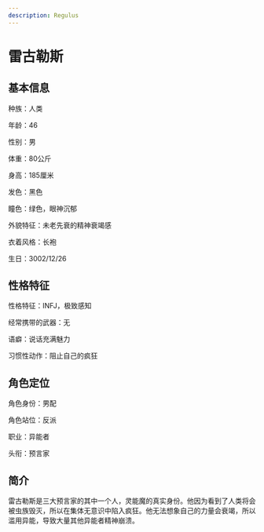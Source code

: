 ```yaml
---
description: Regulus
---
```


# 雷古勒斯

## 基本信息

种族：人类&#x20;

年龄：46&#x20;

性别：男&#x20;

体重：80公斤&#x20;

身高：185厘米&#x20;

发色：黑色&#x20;

瞳色：绿色，眼神沉郁&#x20;

外貌特征：未老先衰的精神衰竭感&#x20;

衣着风格：长袍&#x20;

生日：3002/12/26

## 性格特征

性格特征：INFJ，极致感知&#x20;

经常携带的武器：无&#x20;

语癖：说话充满魅力&#x20;

习惯性动作：阻止自己的疯狂

## 角色定位

角色身份：男配&#x20;

角色站位：反派&#x20;

职业：异能者&#x20;

头衔：预言家&#x20;

## 简介

雷古勒斯是三大预言家的其中一个人，灵能魔的真实身份。他因为看到了人类将会被虫族毁灭，所以在集体无意识中陷入疯狂。他无法想象自己的力量会衰竭，所以滥用异能，导致大量其他异能者精神崩溃。
